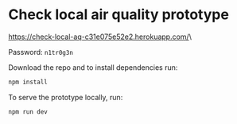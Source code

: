 # Check local air quality prototype

<https://check-local-aq-c31e075e52e2.herokuapp.com/>\

Password: `n1tr0g3n`


Download the repo and to install dependencies run:

```sh
npm install
```

To serve the prototype locally, run:

```sh
npm run dev
```
